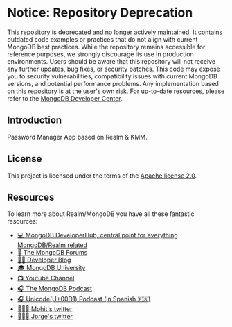 # Notice: Repository Deprecation
This repository is deprecated and no longer actively maintained. It contains outdated code examples or practices that do not align with current MongoDB best practices. While the repository remains accessible for reference purposes, we strongly discourage its use in production environments.
Users should be aware that this repository will not receive any further updates, bug fixes, or security patches. This code may expose you to security vulnerabilities, compatibility issues with current MongoDB versions, and potential performance problems. Any implementation based on this repository is at the user's own risk.
For up-to-date resources, please refer to the [MongoDB Developer Center](https://mongodb.com/developer).

## Introduction 

Password Manager App based on Realm & KMM.


## License

This project is licensed under the terms of the [Apache license 2.0](./LICENSE.txt).

## Resources

To learn more about Realm/MongoDB you have all these fantastic resources:

- [💻 MongoDB DeveloperHub, central point for everything MongoDB/Realm related](https://www.mongodb.com/developer)
- [💬 The MongoDB Forums](https://www.mongodb.com/community/forums/)
- [👩‍💻 Developer Blog](https://developer.mongodb.com/learn/?content=Articles#main)
- [🎓 MongoDB University](https://university.mongodb.com/)
- [📺 Youtube Channel](https://www.youtube.com/c/MongoDBofficial)
- [🎧 The MongoDB Podcast](https://developer.mongodb.com/learn/?content=Podcasts#main)
- [🎧 Unicode(U+00D1) Podcast (in Spanish 🇪🇸)](https://twitter.com/UnicodeU00D1)
- [🙋🏻‍♂️ Mohit's twitter](https://twitter.com/codeWithMohit)
- [🙋🏻‍♂️ Jorge's twitter](https://twitter.com/jdortiz)
